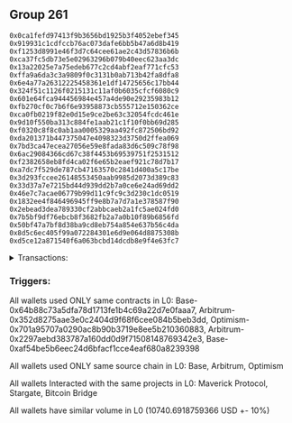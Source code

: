 ## Group 261

```0x920dbfd6a83d04deacbc1f0c331f8cdde51c7c40
0x0ca1fefd97413f9b3656bd1925b3f4052ebef345
0x919931c1cdfccb76ac073dafe6bb5b47a6d8b419
0xf1253d8991e46f3d7c64cee61ae2c43d57836b6b
0xca37fc5db73e5e02963296b079b40eec623aa3dc
0x13a22025e7a75edeb677c2cd4abf2eaf771cfc53
0xffa9a6da3c3a9809f0c3131b0ab713b42fa8dfa8
0x6e4a77a26312225458361e1df14725656c17bb44
0x324f51c1126f0215131c11af0b6035cfcf6080c9
0x601e64fca944456984e457a4de90e29235983b12
0xfb270cf0c7b6f6e93958873cb555712e150362ce
0xca0fb0219f82e0d15e9ce2be63c32054fcdc461e
0x9d10f550ba313c884fe1aab21c1f10f0bb69d285
0xf0320c8f8c0ab1aa0005329aa492fc872506bd92
0xda201371b447375047e4098323d3750d2ffea069
0x7bd3ca47ecea27056e59e8fada83d6c509c78f98
0x6ac29084366cd67c38f4453b69539751f2531512
0xf2382658eb8fd4ca02f6e65b2eaef921c78d7b17
0xa7dc7f529de787cb47163570c2841d400a5c17be
0x3d293fccee26148553450aab9985d2073d389c83
0x33d37a7e7215bd44d939dd2b7a0ce6e24ad69dd2
0x46e7c7acae06779b99d11c9fc9c3d230c1dc0519
0x1832ee4f846496945ff9e8b7a7d7a1e378587f90
0x2ebead3dea789330cf2abbcaeb2a1fc5ae024fd0
0x7b5bf9df76ebcb8f3682fb2a7a0b10f89b6856fd
0x50bf47a7bf8d38ba9cd8eb754a854e637b56c4da
0x8d5c6ec405f99a072284301e6d9e064d8875308b
0xd5ce12a871540f6a063bcbd14dcdb8e9f4e63fc7
```
<details>
<summary>Transactions:</summary>

Hashes: 

Wallet: 0x920dbfd6a83d04deacbc1f0c331f8cdde51c7c40

       Hash: 0x7388df9d49b8e39a25fba04845c63dba9e3f4630afb70f45844cd6654eadae42
         - source chain: Base
         - destination chain: zkSync Era Mainnet
         - project: Maverick Protocol
         - contract: 0x64b88c73a5dfa78d1713fe1b4c69a22d7e0faaa7
       Hash: 0x72ba42b053edd926e01d4a2f67bb4f3701685e4078f1474ff49fc2dd8282704c
         - source chain: Arbitrum
         - destination chain: Optimism
         - project: Stargate
         - contract: 0x352d8275aae3e0c2404d9f68f6cee084b5beb3dd
         - value USD: 2681.999033623
       Hash: 0x69b283639027c4671bfb38b1103870879ca8698db9bb65a6204eec854184208b
         - source chain: Arbitrum
         - destination chain: Optimism
         - project: Stargate
         - contract: 0x352d8275aae3e0c2404d9f68f6cee084b5beb3dd
         - value USD: 4.24963961
       Hash: 0xdebbe5fd5fa915663b50f82a9bf015e02410a841b2e7c08de6e018babd4c4630
         - source chain: Optimism
         - destination chain: Arbitrum
         - project: Stargate
         - contract: 0x701a95707a0290ac8b90b3719e8ee5b210360883
         - value USD: 2680.522986901
       Hash: 0x396ae18a5ae9d66ca6d03156ced19523448be4206273525a63d5eca78ef88b9c
         - source chain: Arbitrum
         - destination chain: Base
         - project: Stargate
         - contract: 0x352d8275aae3e0c2404d9f68f6cee084b5beb3dd
         - value USD: 2686.65620827
       Hash: 0xc7b934b8c6341a7c9857230a62afbc14846468ac3522c6d1ed93814dbd09f1ec
         - source chain: Arbitrum
         - destination chain: Avalanche
         - project: Bitcoin Bridge
         - contract: 0x2297aebd383787a160dd0d9f71508148769342e3
         - value USD: 0.6195111456
       Hash: 0x20f9e2c24d3d760390458b77c958f012581a6ab73fb4745d8021fdddb90d5d08
         - source chain: Base
         - destination chain: Arbitrum
         - project: Stargate
         - contract: 0xaf54be5b6eec24d6bfacf1cce4eaf680a8239398
         - value USD: 2686.644496387
Wallet: 0x0ca1fefd97413f9b3656bd1925b3f4052ebef345

       Hash:0x7fd3cb1861eec0d071eabaf0df8b1082be022577da569797b9e0007ffcd15f97
         - source chain: Base
         - destination chain: Linea
         - project: Stargate
         - contract: 0xaf54be5b6eec24d6bfacf1cce4eaf680a8239398
         - value USD: 3.605914107
       Hash:0xa00e1599b5f6a76ead9dfbb2a416194ed7f4cdad95d648f52652d08af0f62742
         - source chain: Base
         - destination chain: zkSync Era Mainnet
         - project: Maverick Protocol
         - contract: 0x64b88c73a5dfa78d1713fe1b4c69a22d7e0faaa7
       Hash:0x9602c6bf622f3e2958d7802330c9a0522c64f094b4b7b6fe49b2028fb2cedee8
         - source chain: Arbitrum
         - destination chain: Optimism
         - project: Stargate
         - contract: 0x352d8275aae3e0c2404d9f68f6cee084b5beb3dd
         - value USD: 2691.674532938
       Hash:0xcda0c497e43aa727e17e5fe240b13758f20ccbc9c8e7fbd0f2d22fe9694604c2
         - source chain: Arbitrum
         - destination chain: Optimism
         - project: Stargate
         - contract: 0x352d8275aae3e0c2404d9f68f6cee084b5beb3dd
         - value USD: 4.24963961
       Hash:0xa947f66192c47f3031ff558903b60b1dcd80b2acef93f548566e0c12b9188c21
         - source chain: Optimism
         - destination chain: Arbitrum
         - project: Stargate
         - contract: 0x701a95707a0290ac8b90b3719e8ee5b210360883
         - value USD: 2690.193161249
       Hash:0x5da6bac5e27d89ad35d18029a508a394d1cf4ccd0be4a35cab2fbefa25a810dd
         - source chain: Arbitrum
         - destination chain: Base
         - project: Stargate
         - contract: 0x352d8275aae3e0c2404d9f68f6cee084b5beb3dd
         - value USD: 2690.449543651
       Hash:0xf50b4529a26e8bdd87e0305d77e42e130f956c0f4c43c3bdb4dd05e65751f1c4
         - source chain: Arbitrum
         - destination chain: Avalanche
         - project: Bitcoin Bridge
         - contract: 0x2297aebd383787a160dd0d9f71508148769342e3
         - value USD: 0.5871725723
       Hash:0xb69cb7f2f722d87828c235a43df079fffb8029649ecf11ed5b040b3d06c2e169
         - source chain: Base
         - destination chain: Arbitrum
         - project: Stargate
         - contract: 0xaf54be5b6eec24d6bfacf1cce4eaf680a8239398
         - value USD: 2690.922372729
Wallet: 0x919931c1cdfccb76ac073dafe6bb5b47a6d8b419

       Hash:0xd3cb9521222322a217bf4a2028fbd3a3a8b042126dbd28494f398da6e7207037
         - source chain: Base
         - destination chain: Linea
         - project: Stargate
         - contract: 0xaf54be5b6eec24d6bfacf1cce4eaf680a8239398
         - value USD: 3.605914107
       Hash:0xa2a2e3aab1d133ec959cdc272f58441caf2109e4625f9a376da8e66d3a3c2bd3
         - source chain: Base
         - destination chain: zkSync Era Mainnet
         - project: Maverick Protocol
         - contract: 0x64b88c73a5dfa78d1713fe1b4c69a22d7e0faaa7
       Hash:0x2dbd7220c88063334f91345598176d906358b2b2bb9a70a53346cfbfa10289c8
         - source chain: Arbitrum
         - destination chain: Optimism
         - project: Stargate
         - contract: 0x352d8275aae3e0c2404d9f68f6cee084b5beb3dd
         - value USD: 2694.64159677
       Hash:0xac72f00936739ef30e15d5d06fc0aae9645aed53db0fec8b0e2ffb67cd2ede1a
         - source chain: Arbitrum
         - destination chain: Optimism
         - project: Stargate
         - contract: 0x352d8275aae3e0c2404d9f68f6cee084b5beb3dd
         - value USD: 4.24963961
       Hash:0xe7bba011a7d904600876f8e741e35d6b724c01b07467279f57963ff91ea2f2b6
         - source chain: Optimism
         - destination chain: Arbitrum
         - project: Stargate
         - contract: 0x701a95707a0290ac8b90b3719e8ee5b210360883
         - value USD: 2693.158591366
       Hash:0xeda484c196fe1173f7806913bd655522aec35e8d9bd9d703463ac37a4f7f37d2
         - source chain: Arbitrum
         - destination chain: Base
         - project: Stargate
         - contract: 0x352d8275aae3e0c2404d9f68f6cee084b5beb3dd
         - value USD: 2705.590141876
       Hash:0xaa46edb4605d82ce9cacd9e9edd9e8164c57328d71311e55616b536709ac3ef9
         - source chain: Arbitrum
         - destination chain: Avalanche
         - project: Bitcoin Bridge
         - contract: 0x2297aebd383787a160dd0d9f71508148769342e3
         - value USD: 0.5882796513
       Hash:0x2f15e29d30b3234ea0f6bdd2acbe8a11dddb7e701c50f0c3561cefe7c2833ce1
         - source chain: Base
         - destination chain: Arbitrum
         - project: Stargate
         - contract: 0xaf54be5b6eec24d6bfacf1cce4eaf680a8239398
         - value USD: 2705.99528156
Wallet: 0xf1253d8991e46f3d7c64cee61ae2c43d57836b6b

       Hash:0x0f1c58d95e38b2374065ccf49654379239a8f5b1c6db74b9411f0b84a7425be7
         - source chain: Base
         - destination chain: Linea
         - project: Stargate
         - contract: 0xaf54be5b6eec24d6bfacf1cce4eaf680a8239398
         - value USD: 3.605914107
       Hash:0x19ca9204336fee307342f1a54170a713dd04dd4f623f9b5319c6cbfc1f530d6c
         - source chain: Base
         - destination chain: zkSync Era Mainnet
         - project: Maverick Protocol
         - contract: 0x64b88c73a5dfa78d1713fe1b4c69a22d7e0faaa7
       Hash:0x77089196d7093ba70283f3abd02b9240beb46b929b96552a0d9900843bb48d82
         - source chain: Arbitrum
         - destination chain: Optimism
         - project: Stargate
         - contract: 0x352d8275aae3e0c2404d9f68f6cee084b5beb3dd
         - value USD: 2705.923935019
       Hash:0x3747c06d1d20077e9ed82ebdbdf3edd1f2aaf7c1162d67c3d8bdb8066a5c80ee
         - source chain: Arbitrum
         - destination chain: Optimism
         - project: Stargate
         - contract: 0x352d8275aae3e0c2404d9f68f6cee084b5beb3dd
         - value USD: 4.24963961
       Hash:0xd02693fd67647aa6613be868a3cc30d795d82b1d95d5d11a8e682b2d95604604
         - source chain: Optimism
         - destination chain: Arbitrum
         - project: Stargate
         - contract: 0x701a95707a0290ac8b90b3719e8ee5b210360883
         - value USD: 2704.434720872
       Hash:0x7cfc3880720fbe415fb50079d403532dc1795869f488669c0447cb95001f7e94
         - source chain: Arbitrum
         - destination chain: Base
         - project: Stargate
         - contract: 0x352d8275aae3e0c2404d9f68f6cee084b5beb3dd
         - value USD: 2680.954776846
       Hash:0xde7b2e4701a628b31437b0389a6c19715a0e3fb02c4bbe15b613ba4a0cee5f6b
         - source chain: Arbitrum
         - destination chain: Avalanche
         - project: Bitcoin Bridge
         - contract: 0x2297aebd383787a160dd0d9f71508148769342e3
         - value USD: 0.5826974669
       Hash:0xe6f95446e1ce438de5d21da31a42194a99212b8fa705149fb28c5e63e1b08438
         - source chain: Base
         - destination chain: Arbitrum
         - project: Stargate
         - contract: 0xaf54be5b6eec24d6bfacf1cce4eaf680a8239398
         - value USD: 2681.413682802
Wallet: 0xca37fc5db73e5e02963296b079b40eec623aa3dc

       Hash:0x1f5154d65e860c94486d05fbb4544145550d44af71818e6de3da274c1c08adca
         - source chain: Base
         - destination chain: Linea
         - project: Stargate
         - contract: 0xaf54be5b6eec24d6bfacf1cce4eaf680a8239398
         - value USD: 3.605914107
       Hash:0x563c7ef486ae1e3f51eca321002c441e1586c6eba759244321c3168c2523d59c
         - source chain: Base
         - destination chain: zkSync Era Mainnet
         - project: Maverick Protocol
         - contract: 0x64b88c73a5dfa78d1713fe1b4c69a22d7e0faaa7
       Hash:0xd9e9a65c534aeb5818febfc25cbafc25e0860d81b523e01b462a378620ab5b6f
         - source chain: Arbitrum
         - destination chain: Optimism
         - project: Stargate
         - contract: 0x352d8275aae3e0c2404d9f68f6cee084b5beb3dd
         - value USD: 2702.67780259
       Hash:0x2fc9c65685aa0e7b431e2accd9e905e014e5594876d92f7638da0fa78908049e
         - source chain: Arbitrum
         - destination chain: Optimism
         - project: Stargate
         - contract: 0x352d8275aae3e0c2404d9f68f6cee084b5beb3dd
         - value USD: 4.24963961
       Hash:0x11e76dfb9c115b1b79beb18ef3a5074deec695fe591982e7edbce45452f3f754
         - source chain: Optimism
         - destination chain: Arbitrum
         - project: Stargate
         - contract: 0x701a95707a0290ac8b90b3719e8ee5b210360883
         - value USD: 2701.190374398
       Hash:0x6419f30f32bd3545bd85626550c044fe3d0f3ab5319acb8395af74185449f913
         - source chain: Arbitrum
         - destination chain: Base
         - project: Stargate
         - contract: 0x352d8275aae3e0c2404d9f68f6cee084b5beb3dd
         - value USD: 2679.914804408
       Hash:0xc61b1fabe5860b5e29f2ad1af73233210c0054b4028b2ea29b656953e71cfb0d
         - source chain: Arbitrum
         - destination chain: Avalanche
         - project: Bitcoin Bridge
         - contract: 0x2297aebd383787a160dd0d9f71508148769342e3
         - value USD: 0.6027102741
       Hash:0x221dd36769aed1fdba03176962751d36b9a7fb2f62da7dfdffdf490d4cab626a
         - source chain: Base
         - destination chain: Arbitrum
         - project: Stargate
         - contract: 0xaf54be5b6eec24d6bfacf1cce4eaf680a8239398
         - value USD: 2680.126784172
Wallet: 0x13a22025e7a75edeb677c2cd4abf2eaf771cfc53

       Hash:0xa9ea5184f7cb7b5f361b1be1467ea977f0d29dc6ecfcdc5f132c42f8fe5d81ec
         - source chain: Base
         - destination chain: Linea
         - project: Stargate
         - contract: 0xaf54be5b6eec24d6bfacf1cce4eaf680a8239398
         - value USD: 3.605914107
       Hash:0xef3ea273d00eb22e649065de7bc2737432c5cc34e1922e06804ef2a4bd6eb3da
         - source chain: Base
         - destination chain: zkSync Era Mainnet
         - project: Maverick Protocol
         - contract: 0x64b88c73a5dfa78d1713fe1b4c69a22d7e0faaa7
       Hash:0x19c2247c56e07ac1ef0fa55cde9245940c840b7aad849585e98b1ccf35e070fd
         - source chain: Arbitrum
         - destination chain: Optimism
         - project: Stargate
         - contract: 0x352d8275aae3e0c2404d9f68f6cee084b5beb3dd
         - value USD: 2688.445494285
       Hash:0x5577df6c559ca8dd93d5a631cce6b7fd9f2ba97f96b98d7798c603f2a2bd5fa5
         - source chain: Arbitrum
         - destination chain: Optimism
         - project: Stargate
         - contract: 0x352d8275aae3e0c2404d9f68f6cee084b5beb3dd
         - value USD: 4.24963961
       Hash:0x71e73a7941b72ffb0334b6bd451051d5bd0ba47ff1b41b54ed878a1a9c6cb4d9
         - source chain: Optimism
         - destination chain: Arbitrum
         - project: Stargate
         - contract: 0x701a95707a0290ac8b90b3719e8ee5b210360883
         - value USD: 2686.965899394
       Hash:0x154bcaae15f1608f288333d7a014984d873932fb036b598451e578984f7ee12a
         - source chain: Arbitrum
         - destination chain: Base
         - project: Stargate
         - contract: 0x352d8275aae3e0c2404d9f68f6cee084b5beb3dd
         - value USD: 2689.418178608
       Hash:0x0f27a56d4211c2f731466ced811bdfb6bf08fd102c0b927c3848aaa252c45e0b
         - source chain: Arbitrum
         - destination chain: Avalanche
         - project: Bitcoin Bridge
         - contract: 0x2297aebd383787a160dd0d9f71508148769342e3
         - value USD: 0.6011932199
       Hash:0xfedb7b0c1876f9c38a7a611091fdb5ce5bfee196354fa2f6c1a7b5b332965e95
         - source chain: Base
         - destination chain: Arbitrum
         - project: Stargate
         - contract: 0xaf54be5b6eec24d6bfacf1cce4eaf680a8239398
         - value USD: 2689.593697046
Wallet: 0xffa9a6da3c3a9809f0c3131b0ab713b42fa8dfa8

       Hash:0x831f48c8d9eb25fef14ba774c6c1112919a21308cf9a2a3d46edb16010491694
         - source chain: Base
         - destination chain: Linea
         - project: Stargate
         - contract: 0xaf54be5b6eec24d6bfacf1cce4eaf680a8239398
         - value USD: 3.605914107
       Hash:0x1585f8faa97105442f49c88b28806596aebc8a081d02aac2a93d212e48abfa83
         - source chain: Base
         - destination chain: zkSync Era Mainnet
         - project: Maverick Protocol
         - contract: 0x64b88c73a5dfa78d1713fe1b4c69a22d7e0faaa7
       Hash:0x09ca975263ae3b5523d489e1cda49b9909e242fa6b9052980cfcec944d24a9e5
         - source chain: Arbitrum
         - destination chain: Optimism
         - project: Stargate
         - contract: 0x352d8275aae3e0c2404d9f68f6cee084b5beb3dd
         - value USD: 2691.408998081
       Hash:0xd0b144f69edf19ffe83458e9c3f5783408e795d353573000acb9f553d79af2d8
         - source chain: Arbitrum
         - destination chain: Optimism
         - project: Stargate
         - contract: 0x352d8275aae3e0c2404d9f68f6cee084b5beb3dd
         - value USD: 4.24963961
       Hash:0xa0a689834c28bfb7d07365bfa1cbb1ac4f0841948701412b4952aa97abcd6c22
         - source chain: Optimism
         - destination chain: Arbitrum
         - project: Stargate
         - contract: 0x701a95707a0290ac8b90b3719e8ee5b210360883
         - value USD: 2689.927773301
       Hash:0x42fd66bacab8b5797855976fbc381e77a06ee64cda8dc02e808813f8783554ed
         - source chain: Arbitrum
         - destination chain: Base
         - project: Stargate
         - contract: 0x352d8275aae3e0c2404d9f68f6cee084b5beb3dd
         - value USD: 2704.482661504
       Hash:0xbe81bdd6f0ea2e04c322f213ed625a85ed5d67f0cf891e55d86d717dffbfb0c4
         - source chain: Arbitrum
         - destination chain: Avalanche
         - project: Bitcoin Bridge
         - contract: 0x2297aebd383787a160dd0d9f71508148769342e3
         - value USD: 0.6033068775
       Hash:0xd8194629f05daebbfd7d412ebe24203e50bdd287470b76eeb3fe37d29764a672
         - source chain: Base
         - destination chain: Arbitrum
         - project: Stargate
         - contract: 0xaf54be5b6eec24d6bfacf1cce4eaf680a8239398
         - value USD: 2704.688228493
Wallet: 0x6e4a77a26312225458361e1df14725656c17bb44

       Hash:0x2adff47b9a09fb3878f1ac61ee9e42b3dd4141fb0f620582c37ed20ab450276a
         - source chain: Base
         - destination chain: Linea
         - project: Stargate
         - contract: 0xaf54be5b6eec24d6bfacf1cce4eaf680a8239398
         - value USD: 3.605914107
       Hash:0x7bb84496822728d6c92089ffdece6f44c938e579d979b28d6bb072e20aa60764
         - source chain: Base
         - destination chain: zkSync Era Mainnet
         - project: Maverick Protocol
         - contract: 0x64b88c73a5dfa78d1713fe1b4c69a22d7e0faaa7
       Hash:0x3ee84fa728f477efa3b82cb63debd2cd525e704a45ad32ef8dfda02b8c003081
         - source chain: Arbitrum
         - destination chain: Optimism
         - project: Stargate
         - contract: 0x352d8275aae3e0c2404d9f68f6cee084b5beb3dd
         - value USD: 2685.220329848
       Hash:0xfa08ed545b47da08130fe0336d9bbd08bd646b49f194e4b3fdf7b1298d1a19a6
         - source chain: Arbitrum
         - destination chain: Optimism
         - project: Stargate
         - contract: 0x352d8275aae3e0c2404d9f68f6cee084b5beb3dd
         - value USD: 4.24963961
       Hash:0x553523f70d72869cc5ac5df3b149862f05678f7b0415bc7d890be8ea9c02a6fb
         - source chain: Optimism
         - destination chain: Arbitrum
         - project: Stargate
         - contract: 0x701a95707a0290ac8b90b3719e8ee5b210360883
         - value USD: 2683.742509946
       Hash:0x20ccde8acff9791867d19822b309c66d085b8ee586b0dddca543f4ce9f63a0a3
         - source chain: Arbitrum
         - destination chain: Base
         - project: Stargate
         - contract: 0x352d8275aae3e0c2404d9f68f6cee084b5beb3dd
         - value USD: 2688.090245531
       Hash:0x07f1b6d1986a9e4f887c3643a8e0422b285df9601fee808c61beb81d0a4b0522
         - source chain: Arbitrum
         - destination chain: Avalanche
         - project: Bitcoin Bridge
         - contract: 0x2297aebd383787a160dd0d9f71508148769342e3
         - value USD: 0.6532845969
       Hash:0x377c0c5bb9b5442eb8cf38bbd8745dc1642d9d3391d4e034181868192be86b62
         - source chain: Base
         - destination chain: Arbitrum
         - project: Stargate
         - contract: 0xaf54be5b6eec24d6bfacf1cce4eaf680a8239398
         - value USD: 2688.158857525
Wallet: 0x324f51c1126f0215131c11af0b6035cfcf6080c9

       Hash:0xd6c7b47ee582a496f48fb2541257ba1b41e0b1892dc425cd9a88ff94d303048d
         - source chain: Base
         - destination chain: Linea
         - project: Stargate
         - contract: 0xaf54be5b6eec24d6bfacf1cce4eaf680a8239398
         - value USD: 3.605914107
       Hash:0x65ebde9ddc257a5b5f4a13ff200b7164a26618828de110f62ff96276b99ab681
         - source chain: Base
         - destination chain: zkSync Era Mainnet
         - project: Maverick Protocol
         - contract: 0x64b88c73a5dfa78d1713fe1b4c69a22d7e0faaa7
       Hash:0x2e78203e10fcaba95eeba357f960c03617aa702ef4d095105a8bac65b1e294d4
         - source chain: Arbitrum
         - destination chain: Optimism
         - project: Stargate
         - contract: 0x352d8275aae3e0c2404d9f68f6cee084b5beb3dd
         - value USD: 2699.435563388
       Hash:0x0907200561f123256da93e7a88efd5548c20cbd03d4c998e6f676ac34641f966
         - source chain: Arbitrum
         - destination chain: Optimism
         - project: Stargate
         - contract: 0x352d8275aae3e0c2404d9f68f6cee084b5beb3dd
         - value USD: 4.24963961
       Hash:0xa4b39bd9fa311291a075e53edba127a4bd1a8fffc0f0aec8f18f1a9bb2970660
         - source chain: Optimism
         - destination chain: Arbitrum
         - project: Stargate
         - contract: 0x701a95707a0290ac8b90b3719e8ee5b210360883
         - value USD: 2697.949920343
       Hash:0x9586b7bc4fc33bba630398a5b1264c3fd5a579d6ef218c266ab58f136ea291ee
         - source chain: Arbitrum
         - destination chain: Base
         - project: Stargate
         - contract: 0x352d8275aae3e0c2404d9f68f6cee084b5beb3dd
         - value USD: 2678.628624094
       Hash:0xd3f0614ecce8183222b2a57224a80afe87f640dfee1a15aecf470d42796bdec3
         - source chain: Arbitrum
         - destination chain: Avalanche
         - project: Bitcoin Bridge
         - contract: 0x2297aebd383787a160dd0d9f71508148769342e3
         - value USD: 0.6524548866
       Hash:0xf1f1565ba34a302988ade0704b510442e14283b5daad6a2507e806660058c2f3
         - source chain: Base
         - destination chain: Arbitrum
         - project: Stargate
         - contract: 0xaf54be5b6eec24d6bfacf1cce4eaf680a8239398
         - value USD: 2678.75875373
Wallet: 0x601e64fca944456984e457a4de90e29235983b12

       Hash:0x099752c442b4b2d7f61f2173ab3a2b8e04121859e2bc73bc889564806b31f019
         - source chain: Base
         - destination chain: Linea
         - project: Stargate
         - contract: 0xaf54be5b6eec24d6bfacf1cce4eaf680a8239398
         - value USD: 3.605914107
       Hash:0x972912ea61b83088b1f4ed04ca77d0e6391e4244b671a1b5c7dd9eee593d0399
         - source chain: Base
         - destination chain: zkSync Era Mainnet
         - project: Maverick Protocol
         - contract: 0x64b88c73a5dfa78d1713fe1b4c69a22d7e0faaa7
       Hash:0x30c6cc6404b6085a3f9be9f1da4ea37426475e8c1773fd002a335fd878a99751
         - source chain: Arbitrum
         - destination chain: Optimism
         - project: Stargate
         - contract: 0x352d8275aae3e0c2404d9f68f6cee084b5beb3dd
         - value USD: 2688.180279611
       Hash:0x190e46913c4b0cb8f09eec2f88c1f2200d79103246bff98457905a04132d7012
         - source chain: Arbitrum
         - destination chain: Optimism
         - project: Stargate
         - contract: 0x352d8275aae3e0c2404d9f68f6cee084b5beb3dd
         - value USD: 4.24963961
       Hash:0x25f5f3fd5d629b06213e7c4ff45d17dd9d1f93ad3bd2b5f469258f79079dbfef
         - source chain: Optimism
         - destination chain: Arbitrum
         - project: Stargate
         - contract: 0x701a95707a0290ac8b90b3719e8ee5b210360883
         - value USD: 2686.700830644
       Hash:0x6f8cca770a5db6984bbcc2285759ece07d24d8c51f52888af86d2d35d973ba6f
         - source chain: Arbitrum
         - destination chain: Base
         - project: Stargate
         - contract: 0x352d8275aae3e0c2404d9f68f6cee084b5beb3dd
         - value USD: 2703.176338928
       Hash:0x7ee26e83921b54684b0c9a91ab95a53fe5028336c86c238248f4347af3f5a44f
         - source chain: Arbitrum
         - destination chain: Avalanche
         - project: Bitcoin Bridge
         - contract: 0x2297aebd383787a160dd0d9f71508148769342e3
         - value USD: 0.6537476238
       Hash:0x8c3f7b2074e13b1b0daea07ca10e7176a76fc994f5c7465bc1bd7aa8f58b3418
         - source chain: Base
         - destination chain: Arbitrum
         - project: Stargate
         - contract: 0xaf54be5b6eec24d6bfacf1cce4eaf680a8239398
         - value USD: 2703.249998561
Wallet: 0xfb270cf0c7b6f6e93958873cb555712e150362ce

       Hash:0xced2a483f79da67823b38934cef11492a734d4d3532fee906e83574856f066cf
         - source chain: Base
         - destination chain: Linea
         - project: Stargate
         - contract: 0xaf54be5b6eec24d6bfacf1cce4eaf680a8239398
         - value USD: 3.605914107
       Hash:0xc9374b38fd95064f3a796c14e044215db1effb5b469c8b2df5f8bf68a19e9694
         - source chain: Base
         - destination chain: zkSync Era Mainnet
         - project: Maverick Protocol
         - contract: 0x64b88c73a5dfa78d1713fe1b4c69a22d7e0faaa7
       Hash:0xc65aeb2e7f25e8be96405ce2ddb4758e5af6f7a8386d3d44f5fa49be54c3142b
         - source chain: Arbitrum
         - destination chain: Optimism
         - project: Stargate
         - contract: 0x352d8275aae3e0c2404d9f68f6cee084b5beb3dd
         - value USD: 2696.197214411
       Hash:0x1ea7c6e4637f81f3abd10ea62616a4df963ca222ed09c6fd17dfee8b21dae840
         - source chain: Arbitrum
         - destination chain: Optimism
         - project: Stargate
         - contract: 0x352d8275aae3e0c2404d9f68f6cee084b5beb3dd
         - value USD: 4.24963961
       Hash:0xb719e00ecca99e7e52db150134172371cd50759332c130d841d8d73d2c78c779
         - source chain: Optimism
         - destination chain: Arbitrum
         - project: Stargate
         - contract: 0x701a95707a0290ac8b90b3719e8ee5b210360883
         - value USD: 2694.713353705
       Hash:0x5b0944b985d72358742d6918fd78b79040bde58afaf3133ad1db9a7fc82891eb
         - source chain: Arbitrum
         - destination chain: Base
         - project: Stargate
         - contract: 0x352d8275aae3e0c2404d9f68f6cee084b5beb3dd
         - value USD: 2677.261358647
       Hash:0x439833c2de4167c7eef7b50eabc5f4d789a55ec6d72c29b0b9b97adc6011f15d
         - source chain: Arbitrum
         - destination chain: Avalanche
         - project: Bitcoin Bridge
         - contract: 0x2297aebd383787a160dd0d9f71508148769342e3
         - value USD: 0.6198046193
       Hash:0x8cc62bfff22c3ee961d9f025592a5c08f3452d29b53b75697f7cbb36e9c6e93c
         - source chain: Base
         - destination chain: Arbitrum
         - project: Stargate
         - contract: 0xaf54be5b6eec24d6bfacf1cce4eaf680a8239398
         - value USD: 2677.311363691
Wallet: 0xca0fb0219f82e0d15e9ce2be63c32054fcdc461e

       Hash:0x217109ad7bcc905010ffceebe7baf71fce0c437ae8b079fcc8aa4052782e35e7
         - source chain: Base
         - destination chain: Linea
         - project: Stargate
         - contract: 0xaf54be5b6eec24d6bfacf1cce4eaf680a8239398
         - value USD: 3.605914107
       Hash:0x6f7349ae1b6ee4d5deeede867df9ee26284e47dfaf11e87034e782f7efcfd49f
         - source chain: Base
         - destination chain: zkSync Era Mainnet
         - project: Maverick Protocol
         - contract: 0x64b88c73a5dfa78d1713fe1b4c69a22d7e0faaa7
       Hash:0x28802308998f91d821be1639b8ab6db13034e529fd0ab2b7b7c26e335b9daafb
         - source chain: Arbitrum
         - destination chain: Optimism
         - project: Stargate
         - contract: 0x352d8275aae3e0c2404d9f68f6cee084b5beb3dd
         - value USD: 2684.955432356
       Hash:0x63079ecbe1fcf7ac343a71c9d1793eb7780f28b0a9f26e9311623deff2b97337
         - source chain: Arbitrum
         - destination chain: Optimism
         - project: Stargate
         - contract: 0x352d8275aae3e0c2404d9f68f6cee084b5beb3dd
         - value USD: 4.24963961
       Hash:0x40aaaee12a6adf14ce935e9be31ae9affa22f89f5c3c537e53877aa3f6368576
         - source chain: Optimism
         - destination chain: Arbitrum
         - project: Stargate
         - contract: 0x701a95707a0290ac8b90b3719e8ee5b210360883
         - value USD: 2683.477759394
       Hash:0x00fb73b2788f2a2fd8eaa840aa87e145ece01e1f2b4d86e9ee9b13024ea59912
         - source chain: Arbitrum
         - destination chain: Base
         - project: Stargate
         - contract: 0x352d8275aae3e0c2404d9f68f6cee084b5beb3dd
         - value USD: 2701.738913117
       Hash:0x042dd91ee60dc192164241b6920ccd86c67b86ecc59fed8644d8b8c12b8a6bee
         - source chain: Arbitrum
         - destination chain: Avalanche
         - project: Bitcoin Bridge
         - contract: 0x2297aebd383787a160dd0d9f71508148769342e3
         - value USD: 0.6232819388
       Hash:0x68dfde439f81f4d76a83389b03556bf701e517f65be86cbcef526f53598157c5
         - source chain: Base
         - destination chain: Arbitrum
         - project: Stargate
         - contract: 0xaf54be5b6eec24d6bfacf1cce4eaf680a8239398
         - value USD: 2701.731785957
Wallet: 0x9d10f550ba313c884fe1aab21c1f10f0bb69d285

       Hash:0x848e4d4c187a7579893764d1c123d800b4ac0b3a866fa0dc8efffe479ebb6aa3
         - source chain: Base
         - destination chain: Linea
         - project: Stargate
         - contract: 0xaf54be5b6eec24d6bfacf1cce4eaf680a8239398
         - value USD: 3.605914107
       Hash:0xf782c0e09e4d02cd2dcb9f6070b98527f5745387fa21dd36415889217a4af417
         - source chain: Base
         - destination chain: zkSync Era Mainnet
         - project: Maverick Protocol
         - contract: 0x64b88c73a5dfa78d1713fe1b4c69a22d7e0faaa7
       Hash:0xaddc2e39e037d276e8bda04864a677c1266224e08011e2e432c3c6bf769c85b1
         - source chain: Arbitrum
         - destination chain: Optimism
         - project: Stargate
         - contract: 0x352d8275aae3e0c2404d9f68f6cee084b5beb3dd
         - value USD: 2692.962750656
       Hash:0xd9f658fed12c9d70cf942f880f62a3f5beab48459b3c36939a547e3e9cdd006d
         - source chain: Arbitrum
         - destination chain: Optimism
         - project: Stargate
         - contract: 0x352d8275aae3e0c2404d9f68f6cee084b5beb3dd
         - value USD: 4.24963961
       Hash:0xa1e31794fa628cf0aa5a2f26dadce296152c0f97a8e57c2c6e903b193bddf13a
         - source chain: Optimism
         - destination chain: Arbitrum
         - project: Stargate
         - contract: 0x701a95707a0290ac8b90b3719e8ee5b210360883
         - value USD: 2691.48066948
       Hash:0xdd8f8752b4f9daa762ebce79e731c6b8a4486d8212056775e5a7366779ab038b
         - source chain: Arbitrum
         - destination chain: Base
         - project: Stargate
         - contract: 0x352d8275aae3e0c2404d9f68f6cee084b5beb3dd
         - value USD: 2675.814778353
       Hash:0xe60544ddaec5b70b4263809bb26cc455d76d3d65d84913a5d2f8f0b4958dfbfa
         - source chain: Arbitrum
         - destination chain: Avalanche
         - project: Bitcoin Bridge
         - contract: 0x2297aebd383787a160dd0d9f71508148769342e3
         - value USD: 0.7154683054
       Hash:0x5ae9fef5bf19ab7cca87d714a271bf030d3ec869f2929893f594a0f36a2e8d1a
         - source chain: Base
         - destination chain: Arbitrum
         - project: Stargate
         - contract: 0xaf54be5b6eec24d6bfacf1cce4eaf680a8239398
         - value USD: 2675.767945039
Wallet: 0xf0320c8f8c0ab1aa0005329aa492fc872506bd92

       Hash:0x9574209625785119f3e39ee7846cbba922848cdf09aeb70225d19340f1c82d8a
         - source chain: Base
         - destination chain: Linea
         - project: Stargate
         - contract: 0xaf54be5b6eec24d6bfacf1cce4eaf680a8239398
         - value USD: 3.605914107
       Hash:0x29fd1833acec318402d45caa7c413aed4662ab568ee6d6bb0a9604f48f98aa26
         - source chain: Base
         - destination chain: zkSync Era Mainnet
         - project: Maverick Protocol
         - contract: 0x64b88c73a5dfa78d1713fe1b4c69a22d7e0faaa7
       Hash:0x622000797336a3421334dadbe96122cab9c52d5aaadd0e59e1579c608216e61f
         - source chain: Arbitrum
         - destination chain: Optimism
         - project: Stargate
         - contract: 0x352d8275aae3e0c2404d9f68f6cee084b5beb3dd
         - value USD: 2681.734456314
       Hash:0xbf799c1109a1b3d9f452b66be13ff670e0857972025651e4baf9aebdf9d2ca27
         - source chain: Arbitrum
         - destination chain: Optimism
         - project: Stargate
         - contract: 0x352d8275aae3e0c2404d9f68f6cee084b5beb3dd
         - value USD: 4.24963961
       Hash:0x1b0274acb16ca7ab623439f6e0351bf71451f439ed32964152a012289a117e8d
         - source chain: Optimism
         - destination chain: Arbitrum
         - project: Stargate
         - contract: 0x701a95707a0290ac8b90b3719e8ee5b210360883
         - value USD: 2680.258554547
       Hash:0x15ec80fc7a3790992bacb09836ba5973eb5ca61b0482615eef2895dd4e54c0bb
         - source chain: Arbitrum
         - destination chain: Base
         - project: Stargate
         - contract: 0x352d8275aae3e0c2404d9f68f6cee084b5beb3dd
         - value USD: 2700.22154936
       Hash:0x23bec55496c4fc0a1506039c3f100c4494f3b9a11e006e659e58435a17dfdc64
         - source chain: Arbitrum
         - destination chain: Avalanche
         - project: Bitcoin Bridge
         - contract: 0x2297aebd383787a160dd0d9f71508148769342e3
         - value USD: 0.7116924919
       Hash:0x35224b3939c5abd24bcef1b6536aea8a9a823ed9b1e061fa9a80464444502cdb
         - source chain: Base
         - destination chain: Arbitrum
         - project: Stargate
         - contract: 0xaf54be5b6eec24d6bfacf1cce4eaf680a8239398
         - value USD: 2700.116805651
Wallet: 0xda201371b447375047e4098323d3750d2ffea069

       Hash:0x58835210c86ffc42462653c0fcd14b086b489e08b4432a1941fe63d2f8bef54a
         - source chain: Base
         - destination chain: Linea
         - project: Stargate
         - contract: 0xaf54be5b6eec24d6bfacf1cce4eaf680a8239398
         - value USD: 3.605914107
       Hash:0x6174fdef9ba9169f1b04c019eb983d23457e3f8052551dc830c924192b54fbd9
         - source chain: Base
         - destination chain: zkSync Era Mainnet
         - project: Maverick Protocol
         - contract: 0x64b88c73a5dfa78d1713fe1b4c69a22d7e0faaa7
       Hash:0x95a0cf4a19bec7c77dfee68fe6c956ff4e8be9c5732b9aa5b1859eeeca36bb63
         - source chain: Arbitrum
         - destination chain: Optimism
         - project: Stargate
         - contract: 0x352d8275aae3e0c2404d9f68f6cee084b5beb3dd
         - value USD: 2704.629520757
       Hash:0x0a22f4053efedcca703194df723e47508540736324fba6f7fec521cece5962d7
         - source chain: Arbitrum
         - destination chain: Optimism
         - project: Stargate
         - contract: 0x352d8275aae3e0c2404d9f68f6cee084b5beb3dd
         - value USD: 4.248865035
       Hash:0x0412f0f57f0d595550550cbe835ad2c67f3ae2bdf02e880a646f791375fc8e07
         - source chain: Optimism
         - destination chain: Arbitrum
         - project: Stargate
         - contract: 0x701a95707a0290ac8b90b3719e8ee5b210360883
         - value USD: 2703.141018791
       Hash:0x8621e33ac555754ddff631ef0fdcedf5d707f08abb6bb888ee32e59aef71f120
         - source chain: Arbitrum
         - destination chain: Base
         - project: Stargate
         - contract: 0x352d8275aae3e0c2404d9f68f6cee084b5beb3dd
         - value USD: 2690.925616758
       Hash:0xcffd9ee46ae1ac07a3e58693e5a819831537316154546aabc9d65ae682ba0a20
         - source chain: Arbitrum
         - destination chain: Avalanche
         - project: Bitcoin Bridge
         - contract: 0x2297aebd383787a160dd0d9f71508148769342e3
         - value USD: 0.4548139575
       Hash:0x6bced04678078d2201f07050614c919d3ae7814104e500282e81fb5bb1b34165
         - source chain: Base
         - destination chain: Arbitrum
         - project: Stargate
         - contract: 0xaf54be5b6eec24d6bfacf1cce4eaf680a8239398
         - value USD: 2692.771387338
Wallet: 0x7bd3ca47ecea27056e59e8fada83d6c509c78f98

       Hash:0x15e7238b9b056097034f8c7b1ad6ea33f6768e357aedf16077d89c0bdeb57625
         - source chain: Base
         - destination chain: Linea
         - project: Stargate
         - contract: 0xaf54be5b6eec24d6bfacf1cce4eaf680a8239398
         - value USD: 3.605914107
       Hash:0xe4524cfccace469f97e30c268f2f06b5ccde6dc745b2e9c1517c7f20d6f75740
         - source chain: Base
         - destination chain: zkSync Era Mainnet
         - project: Maverick Protocol
         - contract: 0x64b88c73a5dfa78d1713fe1b4c69a22d7e0faaa7
       Hash:0x36e48701dc35f7b401428c4fcde50eb3c5710e387ad920a5b496888d53b5e9ca
         - source chain: Arbitrum
         - destination chain: Optimism
         - project: Stargate
         - contract: 0x352d8275aae3e0c2404d9f68f6cee084b5beb3dd
         - value USD: 2718.947505059
       Hash:0x1e841b9fe59758beb577bc7b55e3de880c518f7e3b3da8c9807dd2a7c4312362
         - source chain: Arbitrum
         - destination chain: Optimism
         - project: Stargate
         - contract: 0x352d8275aae3e0c2404d9f68f6cee084b5beb3dd
         - value USD: 4.248865063
       Hash:0x34e324c9a5b11133784527486bcbf556b54ae49268272cfdf8a73ff386daeebc
         - source chain: Optimism
         - destination chain: Arbitrum
         - project: Stargate
         - contract: 0x701a95707a0290ac8b90b3719e8ee5b210360883
         - value USD: 2717.451123016
       Hash:0x44240aacadb93eda809f80da3144e8357ea2d344074c37511337af1625021ad1
         - source chain: Arbitrum
         - destination chain: Base
         - project: Stargate
         - contract: 0x352d8275aae3e0c2404d9f68f6cee084b5beb3dd
         - value USD: 2678.35680807
       Hash:0x7cb654b0d3edcaa61bc3be0388db8aff17940942846d5fe4374ed7e7ec68330e
         - source chain: Arbitrum
         - destination chain: Avalanche
         - project: Bitcoin Bridge
         - contract: 0x2297aebd383787a160dd0d9f71508148769342e3
         - value USD: 0.4549344207
       Hash:0xa9ed4e6e2ea276a222a04d8197bc410c30fb005211ad3733871f965fb06571e2
         - source chain: Base
         - destination chain: Arbitrum
         - project: Stargate
         - contract: 0xaf54be5b6eec24d6bfacf1cce4eaf680a8239398
         - value USD: 2683.782379259
Wallet: 0x6ac29084366cd67c38f4453b69539751f2531512

       Hash:0x3dfb97eb6da1d23ba640559f023789b03482dda0d7cabc0b33d1344a25e4e5fd
         - source chain: Base
         - destination chain: Ethereum
         - project: Maverick Protocol
         - contract: 0x64b88c73a5dfa78d1713fe1b4c69a22d7e0faaa7
       Hash:0x4f4b206ed818debaab8d650db5414bfbabe2afcf36bbd28371b37ee04c347fb6
         - source chain: Base
         - destination chain: zkSync Era Mainnet
         - project: Maverick Protocol
         - contract: 0x64b88c73a5dfa78d1713fe1b4c69a22d7e0faaa7
       Hash:0x3cd43ed9b38f8b95d2e2ce174e838bcb4079e4148c8d30aa3e9ee00a6b57d1e9
         - source chain: Arbitrum
         - destination chain: Optimism
         - project: Stargate
         - contract: 0x352d8275aae3e0c2404d9f68f6cee084b5beb3dd
         - value USD: 2705.98489388
       Hash:0xddf35d64ac2b7b7c62c6be75ad45549803351f08e02d1e641bd8c0ea2eb744b5
         - source chain: Arbitrum
         - destination chain: Optimism
         - project: Stargate
         - contract: 0x352d8275aae3e0c2404d9f68f6cee084b5beb3dd
         - value USD: 4.248865008
       Hash:0x60b5d8e3275cdb94487ad458b66e19d1f311da8ba0274f3f157ef3774ccbff7f
         - source chain: Optimism
         - destination chain: Arbitrum
         - project: Stargate
         - contract: 0x701a95707a0290ac8b90b3719e8ee5b210360883
         - value USD: 2706.120717777
       Hash:0x743f3b00cafc7fff01fd27df3232c2546f81429ddb0e9e797c7694c03c52432f
         - source chain: Arbitrum
         - destination chain: Base
         - project: Stargate
         - contract: 0x352d8275aae3e0c2404d9f68f6cee084b5beb3dd
         - value USD: 2706.609475971
       Hash:0x5d95184fbd86f2deae6c3bdbea353ad490e31ba009073c0c092786ba80cf7e6e
         - source chain: Arbitrum
         - destination chain: Avalanche
         - project: Bitcoin Bridge
         - contract: 0x2297aebd383787a160dd0d9f71508148769342e3
         - value USD: 0.45543565
       Hash:0x360f3e39af8785867478f59fbd255607af077d16ba995f0f42bd1532a99ba447
         - source chain: Base
         - destination chain: Arbitrum
         - project: Stargate
         - contract: 0xaf54be5b6eec24d6bfacf1cce4eaf680a8239398
         - value USD: 2708.445724903
Wallet: 0xf2382658eb8fd4ca02f6e65b2eaef921c78d7b17

       Hash:0x15f0ee0d2d088d3a8ddd43a3af92251fe2456a86969ef71d764d81815bacf35c
         - source chain: Base
         - destination chain: Linea
         - project: Stargate
         - contract: 0xaf54be5b6eec24d6bfacf1cce4eaf680a8239398
         - value USD: 3.605914107
       Hash:0xf0f25f5c59b7634cdfd519aa8b3ebffd7c896d5a3a959fa100647e8e049ffdec
         - source chain: Base
         - destination chain: zkSync Era Mainnet
         - project: Maverick Protocol
         - contract: 0x64b88c73a5dfa78d1713fe1b4c69a22d7e0faaa7
       Hash:0x926903816b80af18ffab06acb123a33444afafac37c634b1278b34c254f11168
         - source chain: Arbitrum
         - destination chain: Optimism
         - project: Stargate
         - contract: 0x352d8275aae3e0c2404d9f68f6cee084b5beb3dd
         - value USD: 2701.384940216
       Hash:0xd9b308f7a0da169be738fa62a337f4aafc37e6c0a0afe90116d16b74b4d7e394
         - source chain: Arbitrum
         - destination chain: Optimism
         - project: Stargate
         - contract: 0x352d8275aae3e0c2404d9f68f6cee084b5beb3dd
         - value USD: 4.248814771
       Hash:0x5f966508589a75fc6084c712d1d53fa132650f6dd6fe557626e32914f66ee96a
         - source chain: Optimism
         - destination chain: Arbitrum
         - project: Stargate
         - contract: 0x701a95707a0290ac8b90b3719e8ee5b210360883
         - value USD: 2699.898223281
       Hash:0x7220e7c9c86a248b806bf362f3ee7c086c272c1854feaa8333b3824cf038ae51
         - source chain: Arbitrum
         - destination chain: Base
         - project: Stargate
         - contract: 0x352d8275aae3e0c2404d9f68f6cee084b5beb3dd
         - value USD: 2691.266159913
       Hash:0xd8f5124234f3455b8774c9e74e6785b6e23d732a3d750730f0165096368dbc9d
         - source chain: Arbitrum
         - destination chain: Avalanche
         - project: Bitcoin Bridge
         - contract: 0x2297aebd383787a160dd0d9f71508148769342e3
         - value USD: 0.5030348858
       Hash:0x165babca3396df0a77ce77a8e84885e44dbdea24a2854bbe7809c3a59e9d79e6
         - source chain: Base
         - destination chain: Arbitrum
         - project: Stargate
         - contract: 0xaf54be5b6eec24d6bfacf1cce4eaf680a8239398
         - value USD: 2692.942924083
Wallet: 0xa7dc7f529de787cb47163570c2841d400a5c17be

       Hash:0x1a12f3909afc498295f5d718f549dc7a884ef95387bc62a32a8e9e28b17ecdef
         - source chain: Base
         - destination chain: Linea
         - project: Stargate
         - contract: 0xaf54be5b6eec24d6bfacf1cce4eaf680a8239398
         - value USD: 3.605914107
       Hash:0x708beb7bdb2fbacb6d58e34e27fdb695f7c6e16101e5fdd8e6b842199851fff1
         - source chain: Base
         - destination chain: zkSync Era Mainnet
         - project: Maverick Protocol
         - contract: 0x64b88c73a5dfa78d1713fe1b4c69a22d7e0faaa7
       Hash:0xc48416c8d12acc4a034ae4b9ad3298cffcd9d854381ab0a4b6037e8cc76ee393
         - source chain: Arbitrum
         - destination chain: Optimism
         - project: Stargate
         - contract: 0x352d8275aae3e0c2404d9f68f6cee084b5beb3dd
         - value USD: 2715.685747695
       Hash:0x62ef0611bd31a3425ae1d9ae507c49ec447de6fb3d44ba9ecec76133ef019d6d
         - source chain: Arbitrum
         - destination chain: Optimism
         - project: Stargate
         - contract: 0x352d8275aae3e0c2404d9f68f6cee084b5beb3dd
         - value USD: 4.248814799
       Hash:0x4bd1be3636dce7471dfb1aa520a8e5a3fc6ddaa0785b8dff38b403b6bdf918d5
         - source chain: Optimism
         - destination chain: Arbitrum
         - project: Stargate
         - contract: 0x701a95707a0290ac8b90b3719e8ee5b210360883
         - value USD: 2714.191160837
       Hash:0x5ee54c81be2043451651da7e9f065f6ef53e26c64c1176af6e835b4dd1d5ecd4
         - source chain: Arbitrum
         - destination chain: Base
         - project: Stargate
         - contract: 0x352d8275aae3e0c2404d9f68f6cee084b5beb3dd
         - value USD: 2682.282176836
       Hash:0xd74eb76779ee4a95506e60e46f590fb02d804ea59d5b2e635394e08b572a50e0
         - source chain: Arbitrum
         - destination chain: Avalanche
         - project: Bitcoin Bridge
         - contract: 0x2297aebd383787a160dd0d9f71508148769342e3
         - value USD: 0.5034094255
       Hash:0x0a657407e09564c688951bac8df4fab3ee25cf014d653d6f26cc9481e73ee068
         - source chain: Base
         - destination chain: Arbitrum
         - project: Stargate
         - contract: 0xaf54be5b6eec24d6bfacf1cce4eaf680a8239398
         - value USD: 2683.94040537
Wallet: 0x3d293fccee26148553450aab9985d2073d389c83

       Hash:0x49273da8802777d3f221db16e6eb08152e65a7a9187473b94902f7480aecca4a
         - source chain: Base
         - destination chain: Linea
         - project: Stargate
         - contract: 0xaf54be5b6eec24d6bfacf1cce4eaf680a8239398
         - value USD: 3.605914107
       Hash:0x75da6cfad670e9c6fed54fee7923f9d8304ea05aab996c4d8de76dd45ba96d74
         - source chain: Base
         - destination chain: zkSync Era Mainnet
         - project: Maverick Protocol
         - contract: 0x64b88c73a5dfa78d1713fe1b4c69a22d7e0faaa7
       Hash:0x36cea20e052aae937e41d8ddf53078fa5190257e5796145fc774a8f1d7155bce
         - source chain: Arbitrum
         - destination chain: Optimism
         - project: Stargate
         - contract: 0x352d8275aae3e0c2404d9f68f6cee084b5beb3dd
         - value USD: 2704.362704167
       Hash:0x21048578369b87b29cc1d7c8b41b6aa2c8d2b62c9f4d8ea54a4840324e0b2fef
         - source chain: Arbitrum
         - destination chain: Optimism
         - project: Stargate
         - contract: 0x352d8275aae3e0c2404d9f68f6cee084b5beb3dd
         - value USD: 4.248814854
       Hash:0xc45e03a2540cbef7b3e6cb5473a570114d7df6617a678b4f749922c46d2f3ac2
         - source chain: Optimism
         - destination chain: Arbitrum
         - project: Stargate
         - contract: 0x701a95707a0290ac8b90b3719e8ee5b210360883
         - value USD: 2702.874349046
       Hash:0xe83cd05f202b8cedfb5010aab66a831f2ed420b404c4e4b54ea52042001d3880
         - source chain: Arbitrum
         - destination chain: Base
         - project: Stargate
         - contract: 0x352d8275aae3e0c2404d9f68f6cee084b5beb3dd
         - value USD: 2706.931735165
       Hash:0x9f8880e09ccd32ad0bbd5a604da907ac2dd66e4f5ebb5105c115f53760095075
         - source chain: Arbitrum
         - destination chain: Avalanche
         - project: Bitcoin Bridge
         - contract: 0x2297aebd383787a160dd0d9f71508148769342e3
         - value USD: 0.5058529115
       Hash:0xb02756e1c630009620a9cee3c43004dd192e1af054424e28bd9042307d8a65b6
         - source chain: Base
         - destination chain: Arbitrum
         - project: Stargate
         - contract: 0xaf54be5b6eec24d6bfacf1cce4eaf680a8239398
         - value USD: 2708.747230365
Wallet: 0x33d37a7e7215bd44d939dd2b7a0ce6e24ad69dd2

       Hash:0x4faf379e74abcd6c8d789876cafe33ee5c91d3762088caba7d85f7ba6a200f5f
         - source chain: Base
         - destination chain: Linea
         - project: Stargate
         - contract: 0xaf54be5b6eec24d6bfacf1cce4eaf680a8239398
         - value USD: 3.605914107
       Hash:0x44a97629e6ffe3b422a74a2108f1f4878825038d0b25a2e973092dc3a33120cd
         - source chain: Base
         - destination chain: zkSync Era Mainnet
         - project: Maverick Protocol
         - contract: 0x64b88c73a5dfa78d1713fe1b4c69a22d7e0faaa7
       Hash:0xb9c8ec1483e04f5a436b5feb07afef322939c5dd8577d4239627051c9e0863c3
         - source chain: Arbitrum
         - destination chain: Optimism
         - project: Stargate
         - contract: 0x352d8275aae3e0c2404d9f68f6cee084b5beb3dd
         - value USD: 2698.1442509
       Hash:0xbac0ce13f20ecfe9fb9f42e759c639ff669aea6df0090857e2898810d12f1030
         - source chain: Arbitrum
         - destination chain: Optimism
         - project: Stargate
         - contract: 0x352d8275aae3e0c2404d9f68f6cee084b5beb3dd
         - value USD: 4.248762044
       Hash:0xfed7315cc8e179b3533a4145ec50d0a24d694500151a8d8416ff3045bbb6c5aa
         - source chain: Optimism
         - destination chain: Arbitrum
         - project: Stargate
         - contract: 0x701a95707a0290ac8b90b3719e8ee5b210360883
         - value USD: 2696.659318189
       Hash:0xfd9a43fb4894f824435ee2c57de775c784a22706d1625fb4e4c77d32c1a76a87
         - source chain: Arbitrum
         - destination chain: Base
         - project: Stargate
         - contract: 0x352d8275aae3e0c2404d9f68f6cee084b5beb3dd
         - value USD: 2691.437600681
       Hash:0xb68c345a910e768669499bd7892ba69261cacda238a2921658945a2b9c907ef8
         - source chain: Arbitrum
         - destination chain: Avalanche
         - project: Bitcoin Bridge
         - contract: 0x2297aebd383787a160dd0d9f71508148769342e3
         - value USD: 0.4641601493
       Hash:0xc2b16f19baf642be8e4ede44442cf5b120f98428c0e405ac53ad46a8d6fcad87
         - source chain: Base
         - destination chain: Arbitrum
         - project: Stargate
         - contract: 0xaf54be5b6eec24d6bfacf1cce4eaf680a8239398
         - value USD: 2692.919841291
Wallet: 0x46e7c7acae06779b99d11c9fc9c3d230c1dc0519

       Hash:0xd0fac2a58a3790846d1270acae0aae402affc0fb6a83c3eeae728a17a3617a06
         - source chain: Base
         - destination chain: Linea
         - project: Stargate
         - contract: 0xaf54be5b6eec24d6bfacf1cce4eaf680a8239398
         - value USD: 3.605914107
       Hash:0x4c62291124ebb25e7e1c0c629f1b05992736d7881a00ad8f8e818ae950a7931c
         - source chain: Base
         - destination chain: zkSync Era Mainnet
         - project: Maverick Protocol
         - contract: 0x64b88c73a5dfa78d1713fe1b4c69a22d7e0faaa7
       Hash:0xe634d7f0b2a46b5c8ec94e4fb0c1321502c0b2bbde8fb016c360ef4c614cbfd8
         - source chain: Arbitrum
         - destination chain: Optimism
         - project: Stargate
         - contract: 0x352d8275aae3e0c2404d9f68f6cee084b5beb3dd
         - value USD: 2712.427903569
       Hash:0x0dc06a2e6c88cd3f7c0f7192eb17077f481195d6ac71b30ad84d3b8e4aabb938
         - source chain: Arbitrum
         - destination chain: Optimism
         - project: Stargate
         - contract: 0x352d8275aae3e0c2404d9f68f6cee084b5beb3dd
         - value USD: 4.248762071
       Hash:0x3a81bf9156d6108f5e293677e7bfce6e4de8201fd502334beb099a2948871065
         - source chain: Optimism
         - destination chain: Arbitrum
         - project: Stargate
         - contract: 0x701a95707a0290ac8b90b3719e8ee5b210360883
         - value USD: 2710.935110089
       Hash:0x9303125eb7fce8f83eb9e65602134a15c0965f598f4c2a0624cefdf9dd8f9252
         - source chain: Arbitrum
         - destination chain: Base
         - project: Stargate
         - contract: 0x352d8275aae3e0c2404d9f68f6cee084b5beb3dd
         - value USD: 2682.440114416
       Hash:0x4cb698cd7d681af0110f2bb2d3ed37e9544746a9c6451978f224237db16b78cd
         - source chain: Arbitrum
         - destination chain: Avalanche
         - project: Bitcoin Bridge
         - contract: 0x2297aebd383787a160dd0d9f71508148769342e3
         - value USD: 0.4633927891
       Hash:0x2c4fd27bb186389e11b97c92b4c7a6b5386d0f9e0fc28e2cdf6645c58cde3feb
         - source chain: Base
         - destination chain: Arbitrum
         - project: Stargate
         - contract: 0xaf54be5b6eec24d6bfacf1cce4eaf680a8239398
         - value USD: 2683.378803453
Wallet: 0x1832ee4f846496945ff9e8b7a7d7a1e378587f90

       Hash:0x42d5d22441032e10a9bb4c6607422850eb0c00299acb26023dcce8922a10626f
         - source chain: Base
         - destination chain: Linea
         - project: Stargate
         - contract: 0xaf54be5b6eec24d6bfacf1cce4eaf680a8239398
         - value USD: 3.605914107
       Hash:0x496cf7a699f52cbf8a89c762eae59b0a804a2b75fbe12fad7c34f79b134218d2
         - source chain: Base
         - destination chain: zkSync Era Mainnet
         - project: Maverick Protocol
         - contract: 0x64b88c73a5dfa78d1713fe1b4c69a22d7e0faaa7
       Hash:0x16b2a4fd106368c1161dd1e7804d13127b16e8a3badea21809bc3f85a30b11cc
         - source chain: Arbitrum
         - destination chain: Optimism
         - project: Stargate
         - contract: 0x352d8275aae3e0c2404d9f68f6cee084b5beb3dd
         - value USD: 2701.118443809
       Hash:0x3f5e4121fc5e22cd2c286182d5758b04d91be4904d2d2e4f8c58106a739824c9
         - source chain: Arbitrum
         - destination chain: Optimism
         - project: Stargate
         - contract: 0x352d8275aae3e0c2404d9f68f6cee084b5beb3dd
         - value USD: 4.248762126
       Hash:0x313075e8159972dbd7f997cae52651166bcc3dccc2435f255ffb2de6dc22e373
         - source chain: Optimism
         - destination chain: Arbitrum
         - project: Stargate
         - contract: 0x701a95707a0290ac8b90b3719e8ee5b210360883
         - value USD: 2699.631874736
       Hash:0xabf4f888c6529831b90e36aeb7784c15582618ab2e974eda19fded40f6b5c927
         - source chain: Arbitrum
         - destination chain: Base
         - project: Stargate
         - contract: 0x352d8275aae3e0c2404d9f68f6cee084b5beb3dd
         - value USD: 2707.233072971
       Hash:0x6b9d2cb29e3a336a3ca875f3b2e2207bea7c525ea2e52a7d41d874698057f9cf
         - source chain: Arbitrum
         - destination chain: Avalanche
         - project: Bitcoin Bridge
         - contract: 0x2297aebd383787a160dd0d9f71508148769342e3
         - value USD: 0.4713808031
       Hash:0xbe5c168b5c385c7cac867cdb2a33c56f4e432bcffda913803fb37614d4311081
         - source chain: Base
         - destination chain: Arbitrum
         - project: Stargate
         - contract: 0xaf54be5b6eec24d6bfacf1cce4eaf680a8239398
         - value USD: 2708.119752481
Wallet: 0x2ebead3dea789330cf2abbcaeb2a1fc5ae024fd0

       Hash:0xdeb1a0be4cf864aec09635de8b6bdd193939f8d5b4519b49f1ac2da802c8c939
         - source chain: Base
         - destination chain: Linea
         - project: Stargate
         - contract: 0xaf54be5b6eec24d6bfacf1cce4eaf680a8239398
         - value USD: 3.605914107
       Hash:0x342bee4d3a27b35c24ff05805907652e5d4865573189c9945f66afa29ef8a0a4
         - source chain: Base
         - destination chain: zkSync Era Mainnet
         - project: Maverick Protocol
         - contract: 0x64b88c73a5dfa78d1713fe1b4c69a22d7e0faaa7
       Hash:0xe60e4544b3e229f1f174b7161238c26bf7dc9f0ad0cb13e11d62909483329204
         - source chain: Arbitrum
         - destination chain: Optimism
         - project: Stargate
         - contract: 0x352d8275aae3e0c2404d9f68f6cee084b5beb3dd
         - value USD: 2694.907450809
       Hash:0x625b7c591af5e0652a13b56cdfe1ad3ae029e88c604b74a6015954f8f27dcabd
         - source chain: Arbitrum
         - destination chain: Optimism
         - project: Stargate
         - contract: 0x352d8275aae3e0c2404d9f68f6cee084b5beb3dd
         - value USD: 4.248723098
       Hash:0x70df4a3e05bda82d490d5dca03e9e250a447ac8f23c12721ddf2b642768c2b39
         - source chain: Optimism
         - destination chain: Arbitrum
         - project: Stargate
         - contract: 0x701a95707a0290ac8b90b3719e8ee5b210360883
         - value USD: 2693.424299513
       Hash:0xaf429c11ee8aa5c051669ffc12564445b2e49edfe31028b9bde33458fcd002ab
         - source chain: Arbitrum
         - destination chain: Base
         - project: Stargate
         - contract: 0x352d8275aae3e0c2404d9f68f6cee084b5beb3dd
         - value USD: 2691.414529944
       Hash:0xbbe5be238f8c0bd3581191662430fea2f05e789e5785a49e9dc3bca1fdf277ed
         - source chain: Arbitrum
         - destination chain: Avalanche
         - project: Bitcoin Bridge
         - contract: 0x2297aebd383787a160dd0d9f71508148769342e3
         - value USD: 0.5709357958
       Hash:0x25fb6dee9831b4bfb9898a479f2c6c2055741efc612060b8b8867a2f582f3df6
         - source chain: Base
         - destination chain: Arbitrum
         - project: Stargate
         - contract: 0xaf54be5b6eec24d6bfacf1cce4eaf680a8239398
         - value USD: 2691.954314526
Wallet: 0x7b5bf9df76ebcb8f3682fb2a7a0b10f89b6856fd

       Hash:0xec9bd781369a58baab506df29dea6ff07a1364c9893e0ffecdcea3afdde5a595
         - source chain: Base
         - destination chain: Linea
         - project: Stargate
         - contract: 0xaf54be5b6eec24d6bfacf1cce4eaf680a8239398
         - value USD: 3.605914107
       Hash:0x37caf6048e6d078b65c4e25801617f7457c872bd07ce392783744d2cd16cd88d
         - source chain: Base
         - destination chain: zkSync Era Mainnet
         - project: Maverick Protocol
         - contract: 0x64b88c73a5dfa78d1713fe1b4c69a22d7e0faaa7
       Hash:0x21048c73bf36ba7c9469041ae4b38e79ea84e7301c3dbcc06386ebe34c622784
         - source chain: Arbitrum
         - destination chain: Optimism
         - project: Stargate
         - contract: 0x352d8275aae3e0c2404d9f68f6cee084b5beb3dd
         - value USD: 2709.173967678
       Hash:0xe65f35408aa85269a81834c27543d61a18b8eaf0fc8998adb20b6151649eeed5
         - source chain: Arbitrum
         - destination chain: Optimism
         - project: Stargate
         - contract: 0x352d8275aae3e0c2404d9f68f6cee084b5beb3dd
         - value USD: 4.24872307
       Hash:0x14dd78b882cf60f40acf6077cbcc5bdcf88adcedb809fe7d4e99b0d1e2d2872a
         - source chain: Optimism
         - destination chain: Arbitrum
         - project: Stargate
         - contract: 0x701a95707a0290ac8b90b3719e8ee5b210360883
         - value USD: 2707.682964768
       Hash:0xc26fd84e35ba8361e423888765642b0473b96ca69a62adb6619f113a71ac86ca
         - source chain: Arbitrum
         - destination chain: Base
         - project: Stargate
         - contract: 0x352d8275aae3e0c2404d9f68f6cee084b5beb3dd
         - value USD: 2681.878825508
       Hash:0x0821f63274d30d6580197a85d059646b00ee63976a3d0b16355bd790c98da48b
         - source chain: Arbitrum
         - destination chain: Avalanche
         - project: Bitcoin Bridge
         - contract: 0x2297aebd383787a160dd0d9f71508148769342e3
         - value USD: 0.5651918213
       Hash:0x55d1b2b0db30043cc3a52dea395477b2bf685da4ed9191f4f2dd49a21c8bdabe
         - source chain: Base
         - destination chain: Arbitrum
         - project: Stargate
         - contract: 0xaf54be5b6eec24d6bfacf1cce4eaf680a8239398
         - value USD: 2682.454236641
Wallet: 0x50bf47a7bf8d38ba9cd8eb754a854e637b56c4da

       Hash:0xb7141df18df41d6bcbb8b8ad4ecad8a3bc7df564a5975a21287986e2b6be4bd1
         - source chain: Base
         - destination chain: Linea
         - project: Stargate
         - contract: 0xaf54be5b6eec24d6bfacf1cce4eaf680a8239398
         - value USD: 3.605914107
       Hash:0x35c5b5adc422f6dfa9b766fef8b89e8339d3db1bb72aa3bf637030abbef4b11f
         - source chain: Base
         - destination chain: zkSync Era Mainnet
         - project: Maverick Protocol
         - contract: 0x64b88c73a5dfa78d1713fe1b4c69a22d7e0faaa7
       Hash:0xbb2522ec3dc1c35aa8b88103e9b752e32fb49ab2eb758d99f609f8028c157fb2
         - source chain: Arbitrum
         - destination chain: Optimism
         - project: Stargate
         - contract: 0x352d8275aae3e0c2404d9f68f6cee084b5beb3dd
         - value USD: 2697.878076678
       Hash:0xf949743927044f8badade90ac56f8f52e58db198ec8563e68657b2d2b2104556
         - source chain: Arbitrum
         - destination chain: Optimism
         - project: Stargate
         - contract: 0x352d8275aae3e0c2404d9f68f6cee084b5beb3dd
         - value USD: 4.248723015
       Hash:0x96f08281bc88a0278aa61fc48b85beb9cf7c04dda42dbce2775db73ea3066bcb
         - source chain: Optimism
         - destination chain: Arbitrum
         - project: Stargate
         - contract: 0x701a95707a0290ac8b90b3719e8ee5b210360883
         - value USD: 2696.393290844
       Hash:0x72b632ba67ed34c9e5ff228800b25f4333a3485b5786593092042ef089e94f14
         - source chain: Arbitrum
         - destination chain: Base
         - project: Stargate
         - contract: 0x352d8275aae3e0c2404d9f68f6cee084b5beb3dd
         - value USD: 2706.605944399
       Hash:0x58af22f24db6c568042e81bc7a635e4aa46973c2bcc5202052a9b8aa86de7e4f
         - source chain: Arbitrum
         - destination chain: Avalanche
         - project: Bitcoin Bridge
         - contract: 0x2297aebd383787a160dd0d9f71508148769342e3
         - value USD: 0.5666024786
       Hash:0x7782053ce55c7f322388263635333e176355b95415044201d87c91f7787a422e
         - source chain: Base
         - destination chain: Arbitrum
         - project: Stargate
         - contract: 0xaf54be5b6eec24d6bfacf1cce4eaf680a8239398
         - value USD: 2707.103381567
Wallet: 0x8d5c6ec405f99a072284301e6d9e064d8875308b

       Hash:0x41b958746e7b9776206ee2861bcee2a4ddcfd9c9d000ae7ee64573ccefd6549c
         - source chain: Base
         - destination chain: Linea
         - project: Stargate
         - contract: 0xaf54be5b6eec24d6bfacf1cce4eaf680a8239398
         - value USD: 3.605914107
       Hash:0x266d419e3e87a526a56247c3cf36818ce908f17a2f3ed72362c8bc0c00f504e9
         - source chain: Base
         - destination chain: zkSync Era Mainnet
         - project: Maverick Protocol
         - contract: 0x64b88c73a5dfa78d1713fe1b4c69a22d7e0faaa7
       Hash:0x12613c28aca478cfd712cfa83ff02eb88c491d797fd7fffab4440a8dc7e8593d
         - source chain: Arbitrum
         - destination chain: Optimism
         - project: Stargate
         - contract: 0x352d8275aae3e0c2404d9f68f6cee084b5beb3dd
         - value USD: 2678.51734148
       Hash:0x99d4c6086f439cb2186448d2367b05525d48fc41a53eb158e0a2500eba244462
         - source chain: Arbitrum
         - destination chain: Optimism
         - project: Stargate
         - contract: 0x352d8275aae3e0c2404d9f68f6cee084b5beb3dd
         - value USD: 4.24963961
       Hash:0xf4596432a8a06b02d6ea3d2efb9ca0894b3c21a51d1354bc193dc87bd8a69d63
         - source chain: Optimism
         - destination chain: Arbitrum
         - project: Stargate
         - contract: 0x701a95707a0290ac8b90b3719e8ee5b210360883
         - value USD: 2677.043211099
       Hash:0xb4d67fb35921191b8faba66faf4114dedff56a650a624490492c38469ee891d3
         - source chain: Arbitrum
         - destination chain: Base
         - project: Stargate
         - contract: 0x352d8275aae3e0c2404d9f68f6cee084b5beb3dd
         - value USD: 2698.607470938
       Hash:0x7aef5da4f5cd0a4f94b1df03bd9b56e2f4e5d6ab8472143af1d11faa29e45065
         - source chain: Arbitrum
         - destination chain: Avalanche
         - project: Bitcoin Bridge
         - contract: 0x2297aebd383787a160dd0d9f71508148769342e3
         - value USD: 0.8436385129
       Hash:0xf485f0c68d26b0df4163a39ab71815987ce3353f4c623f479286d220726ac91d
         - source chain: Base
         - destination chain: Arbitrum
         - project: Stargate
         - contract: 0xaf54be5b6eec24d6bfacf1cce4eaf680a8239398
         - value USD: 2698.441158008
Wallet: 0xd5ce12a871540f6a063bcbd14dcdb8e9f4e63fc7

       Hash:0x716c23301b9fdf0aa77773e04be12db2b1ef631332d3afe44e920be3fe48074f
         - source chain: Base
         - destination chain: Linea
         - project: Stargate
         - contract: 0xaf54be5b6eec24d6bfacf1cce4eaf680a8239398
         - value USD: 3.605914107
       Hash:0xb3ce5b02879e7e6fd5fd3d435299270cb30ea7b07e83c233571f34e6f0e023ce
         - source chain: Base
         - destination chain: zkSync Era Mainnet
         - project: Maverick Protocol
         - contract: 0x64b88c73a5dfa78d1713fe1b4c69a22d7e0faaa7
       Hash:0x71a9ef70777d5b2062d73bdefd8f9b796136352c6a006fbe06371ba58723f1de
         - source chain: Arbitrum
         - destination chain: Optimism
         - project: Stargate
         - contract: 0x352d8275aae3e0c2404d9f68f6cee084b5beb3dd
         - value USD: 2689.732167119
       Hash:0x477a4662c09e9b60894a2d6cadc84d4efbf58d7734fce2c846b231c754108451
         - source chain: Arbitrum
         - destination chain: Optimism
         - project: Stargate
         - contract: 0x352d8275aae3e0c2404d9f68f6cee084b5beb3dd
         - value USD: 4.24963961
       Hash:0xbb5b04bb760efd2f3706449723426818ddef72b5eb7097007a66d330c0c37673
         - source chain: Optimism
         - destination chain: Arbitrum
         - project: Stargate
         - contract: 0x701a95707a0290ac8b90b3719e8ee5b210360883
         - value USD: 2688.251864666
       Hash:0x62c695a860a8176fb67887384490c837b8d5e61c5f86678dc43ddc2cef005ebc
         - source chain: Arbitrum
         - destination chain: Base
         - project: Stargate
         - contract: 0x352d8275aae3e0c2404d9f68f6cee084b5beb3dd
         - value USD: 2674.272221516
       Hash:0x0bf89d168e55d8d3e4c05daf5f732398f0da3b8c6685cc0747cca09981ec1845
         - source chain: Arbitrum
         - destination chain: Avalanche
         - project: Bitcoin Bridge
         - contract: 0x2297aebd383787a160dd0d9f71508148769342e3
         - value USD: 0.8586845606
       Hash:0xf947506896fa6a4940e5208bf7a85409917877271c4e2dbd3fe8aaaf2116b558
         - source chain: Base
         - destination chain: Arbitrum
         - project: Stargate
         - contract: 0xaf54be5b6eec24d6bfacf1cce4eaf680a8239398
         - value USD: 2677.729611272

</details>


### Triggers: 
All wallets used ONLY same contracts in L0: Base-0x64b88c73a5dfa78d1713fe1b4c69a22d7e0faaa7, Arbitrum-0x352d8275aae3e0c2404d9f68f6cee084b5beb3dd, Optimism-0x701a95707a0290ac8b90b3719e8ee5b210360883, Arbitrum-0x2297aebd383787a160dd0d9f71508148769342e3, Base-0xaf54be5b6eec24d6bfacf1cce4eaf680a8239398

All wallets used ONLY same source chain in L0: Base, Arbitrum, Optimism

All wallets Interacted with the same projects in L0: Maverick Protocol, Stargate, Bitcoin Bridge

All wallets have similar volume in L0 (10740.6918759366 USD +- 10%)

